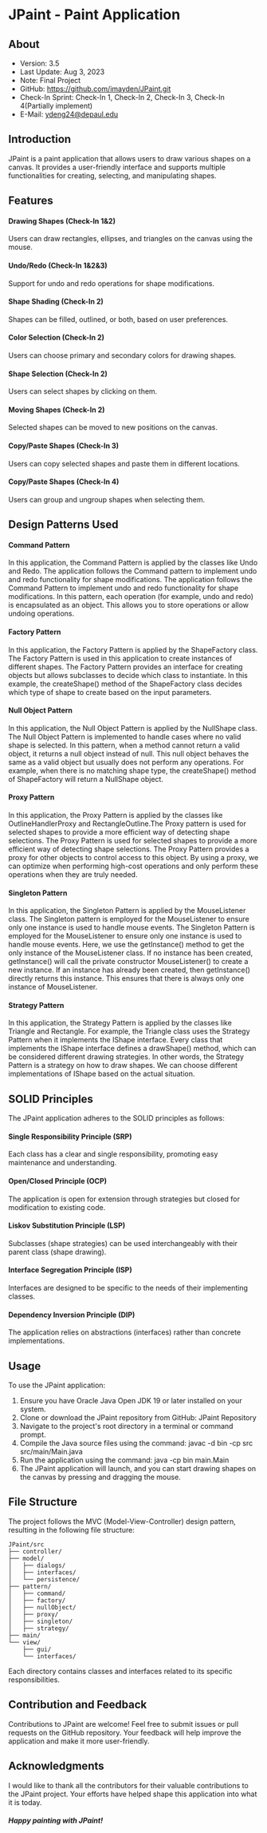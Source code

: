 # JPaint - Paint Application

## About
- Version: 3.5
- Last Update: Aug 3, 2023
- Note: Final Project
- GitHub: https://github.com/imayden/JPaint.git
- Check-In Sprint: Check-In 1, Check-In 2, Check-In 3, Check-In 4(Partially implement)
- E-Mail: ydeng24@depaul.edu

## Introduction
JPaint is a paint application that allows users to draw various shapes on a canvas. It provides a user-friendly interface and supports multiple functionalities for creating, selecting, and manipulating shapes.

## Features
#### Drawing Shapes (Check-In 1&2)
Users can draw rectangles, ellipses, and triangles on the canvas using the mouse.
#### Undo/Redo (Check-In 1&2&3)
Support for undo and redo operations for shape modifications.
#### Shape Shading (Check-In 2)
Shapes can be filled, outlined, or both, based on user preferences.
#### Color Selection (Check-In 2)
Users can choose primary and secondary colors for drawing shapes.
#### Shape Selection (Check-In 2)
Users can select shapes by clicking on them.
#### Moving Shapes (Check-In 2)
Selected shapes can be moved to new positions on the canvas.
#### Copy/Paste Shapes (Check-In 3)
Users can copy selected shapes and paste them in different locations.
#### Copy/Paste Shapes (Check-In 4)
Users can group and ungroup shapes when selecting them. 

## Design Patterns Used
#### Command Pattern
In this application, the Command Pattern is applied by the classes like Undo and Redo. The application follows the Command pattern to implement undo and redo functionality for shape modifications. The application follows the Command Pattern to implement undo and redo functionality for shape modifications. In this pattern, each operation (for example, undo and redo) is encapsulated as an object. This allows you to store operations or allow undoing operations.
#### Factory Pattern
In this application, the Factory Pattern is applied by the ShapeFactory class. The Factory Pattern is used in this application to create instances of different shapes. The Factory Pattern provides an interface for creating objects but allows subclasses to decide which class to instantiate. In this example, the createShape() method of the ShapeFactory class decides which type of shape to create based on the input parameters.
#### Null Object Pattern
In this application, the Null Object Pattern is applied by the NullShape class. The Null Object Pattern is implemented to handle cases where no valid shape is selected. In this pattern, when a method cannot return a valid object, it returns a null object instead of null. This null object behaves the same as a valid object but usually does not perform any operations. For example, when there is no matching shape type, the createShape() method of ShapeFactory will return a NullShape object.
#### Proxy Pattern
In this application, the Proxy Pattern is applied by the classes like OutlineHandlerProxy and RectangleOutline.The Proxy pattern is used for selected shapes to provide a more efficient way of detecting shape selections. The Proxy Pattern is used for selected shapes to provide a more efficient way of detecting shape selections. The Proxy Pattern provides a proxy for other objects to control access to this object. By using a proxy, we can optimize when performing high-cost operations and only perform these operations when they are truly needed.
#### Singleton Pattern
In this application, the Singleton Pattern is applied by the MouseListener class. The Singleton pattern is employed for the MouseListener to ensure only one instance is used to handle mouse events. The Singleton Pattern is employed for the MouseListener to ensure only one instance is used to handle mouse events. Here, we use the getInstance() method to get the only instance of the MouseListener class. If no instance has been created, getInstance() will call the private constructor MouseListener() to create a new instance. If an instance has already been created, then getInstance() directly returns this instance. This ensures that there is always only one instance of MouseListener.
#### Strategy Pattern
In this application, the Strategy Pattern is applied by the classes like Triangle and Rectangle. For example, the Triangle class uses the Strategy Pattern when it implements the IShape interface. Every class that implements the IShape interface defines a drawShape() method, which can be considered different drawing strategies. In other words, the Strategy Pattern is a strategy on how to draw shapes. We can choose different implementations of IShape based on the actual situation.

## SOLID Principles
The JPaint application adheres to the SOLID principles as follows:
#### Single Responsibility Principle (SRP)
Each class has a clear and single responsibility, promoting easy maintenance and understanding.
#### Open/Closed Principle (OCP)
The application is open for extension through strategies but closed for modification to existing code.
#### Liskov Substitution Principle (LSP)
Subclasses (shape strategies) can be used interchangeably with their parent class (shape drawing).
#### Interface Segregation Principle (ISP)
Interfaces are designed to be specific to the needs of their implementing classes.
#### Dependency Inversion Principle (DIP)
The application relies on abstractions (interfaces) rather than concrete implementations.

## Usage
To use the JPaint application:
1. Ensure you have Oracle Java Open JDK 19 or later installed on your system.
2. Clone or download the JPaint repository from GitHub: JPaint Repository
3. Navigate to the project's root directory in a terminal or command prompt.
4. Compile the Java source files using the command: javac -d bin -cp src src/main/Main.java
5. Run the application using the command: java -cp bin main.Main
6. The JPaint application will launch, and you can start drawing shapes on the canvas by pressing and dragging the mouse.

## File Structure
The project follows the MVC (Model-View-Controller) design pattern, resulting in the following file structure:
```
JPaint/src
├── controller/
├── model/
│   ├── dialogs/
│   ├── interfaces/
│   └── persistence/
├── pattern/
│   ├── command/
│   ├── factory/
│   ├── nullObject/
│   ├── proxy/
│   ├── singleton/
│   ├── strategy/
├── main/
└── view/
    ├── gui/
    └── interfaces/
```
Each directory contains classes and interfaces related to its specific responsibilities.

## Contribution and Feedback
Contributions to JPaint are welcome! Feel free to submit issues or pull requests on the GitHub repository. Your feedback will help improve the application and make it more user-friendly.

## Acknowledgments
I would like to thank all the contributors for their valuable contributions to the JPaint project. Your efforts have helped shape this application into what it is today.

##### Happy painting with JPaint!
